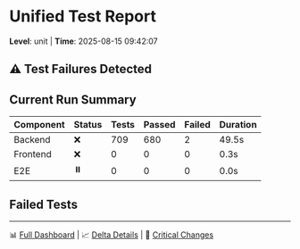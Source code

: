 # Unified Test Report
**Level**: unit | **Time**: 2025-08-15 09:42:07

## ⚠️ Test Failures Detected

## Current Run Summary
| Component | Status | Tests | Passed | Failed | Duration |
|-----------|--------|-------|--------|--------|----------|
| Backend | ❌ | 709 | 680 | 2 | 49.5s |
| Frontend | ❌ | 0 | 0 | 0 | 0.3s |
| E2E | ⏸️ | 0 | 0 | 0 | 0.0s |

## Failed Tests

---
📊 [Full Dashboard](dashboard.md) | 📈 [Delta Details](latest/delta_summary.md) | 🚨 [Critical Changes](latest/critical_changes.md)
